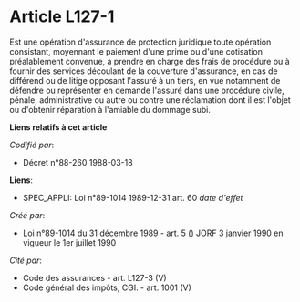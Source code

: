 # Article L127-1

Est une opération d'assurance de protection juridique toute opération consistant, moyennant le paiement d'une prime ou d'une
cotisation préalablement convenue, à prendre en charge des frais de procédure ou à fournir des services découlant de la
couverture d'assurance, en cas de différend ou de litige opposant l'assuré à un tiers, en vue notamment de défendre ou
représenter en demande l'assuré dans une procédure civile, pénale, administrative ou autre ou contre une réclamation dont il
est l'objet ou d'obtenir réparation à l'amiable du dommage subi.

**Liens relatifs à cet article**

_Codifié par_:

  - Décret n°88-260 1988-03-18

**Liens**:

  - SPEC_APPLI: Loi n°89-1014 1989-12-31 art. 60 *date d'effet*

_Créé par_:

  - Loi n°89-1014 du 31 décembre 1989 - art. 5 () JORF 3 janvier 1990 en vigueur le 1er juillet 1990

_Cité par_:

  - Code des assurances - art. L127-3 (V)
  - Code général des impôts, CGI. - art. 1001 (V)
